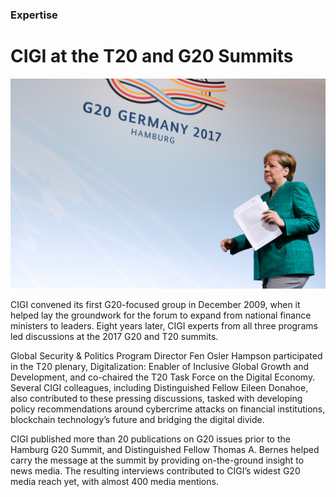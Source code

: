 ### Expertise

# CIGI at the T20 and G20 Summits

<div class="img-container">
  <img class="progressive" src="assets/slides/T20-background.jpg" alt="">
</div>

CIGI convened its first G20-focused group in December 2009, when it helped lay the groundwork for the forum to expand from national finance ministers to leaders. Eight years later, CIGI experts from all three programs led discussions at the 2017 G20 and T20 summits.

Global Security & Politics Program Director Fen Osler Hampson participated in the T20 plenary, Digitalization: Enabler of Inclusive Global Growth and Development, and co-chaired the T20 Task Force on the Digital Economy. Several CIGI colleagues, including Distinguished Fellow Eileen Donahoe, also contributed to these pressing discussions, tasked with developing policy recommendations around cybercrime attacks on financial institutions, blockchain technology’s future and bridging the digital divide.

CIGI published more than 20 publications on G20 issues prior to the Hamburg G20 Summit, and Distinguished Fellow Thomas A. Bernes helped carry the message at the summit by providing on-the-ground insight to news media. The resulting interviews contributed to CIGI’s widest G20 media reach yet, with almost 400 media mentions. 